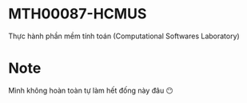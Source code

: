 # MTH00087-HCMUS
Thực hành phần mềm tính toán (Computational  Softwares  Laboratory)

# Note
Mình không hoàn toàn tự làm hết đống này đâu :no_mouth:
